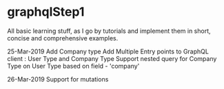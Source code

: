 # graphqlStep1
All basic learning stuff, as I go by tutorials and implement them in short, concise and comprehensive examples.

25-Mar-2019
Add Company type
Add Multiple Entry points to GraphQL client : User Type and Company Type
Support nested query for Company Type on User Type based on field - 'company'

26-Mar-2019
Support for mutations